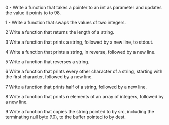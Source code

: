 0	- Write a function that takes a pointer to an int as parameter and updates the value it points to to 98.

1	- Write a function that swaps the values of two integers.

2	Write a function that returns the length of a string.

3	Write a function that prints a string, followed by a new line, to stdout.

4	Write a function that prints a string, in reverse, followed by a new line.

5	Write a function that reverses a string.

6	Write a function that prints every other character of a string, starting with the first character, followed by a new line.

7	Write a function that prints half of a string, followed by a new line.

8	Write a function that prints n elements of an array of integers, followed by a new line.

9	Write a function that copies the string pointed to by src, including the terminating null byte (\0), to the buffer pointed to by dest.

